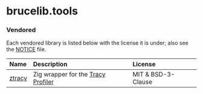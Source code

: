 # brucelib.tools


### Vendored

Each vendored library is listed below with the license it is under; also see the [NOTICE](NOTICE) file.

| Name | Description | License |
| :--- | :---------- | :------ |
| [ztracy](https://github.com/michal-z/zig-gamedev/tree/main/libs/ztracy) | Zig wrapper for the [Tracy Profiler](https://github.com/wolfpld/tracy) |MIT & BSD-3-Clause|
